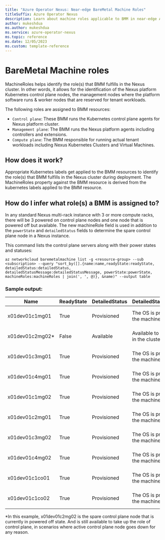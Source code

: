 ```yaml
---
title: "Azure Operator Nexus: Near-edge BareMetal Machine Roles"
titleSuffix: Azure Operator Nexus
description: Learn about machine roles applicable to BMM in near-edge Azure Operator Nexus instances.
author: mukeshdua
ms.author: mukeshdua
ms.service: azure-operator-nexus
ms.topic: reference
ms.date: 12/05/2023
ms.custom: template-reference
---
```


# BareMetal Machine roles

MachineRoles helps identify the role(s) that BMM fulfills in the Nexus cluster. In other words, it allows for the identification of the Nexus platform Kubernetes control plane nodes, the management nodes where the platform software runs & worker nodes that are reserved for tenant workloads.

The following roles are assigned to BMM resources:

  - `Control plane`: These BMM runs the Kubernetes control plane agents for Nexus platform cluster.
  - `Management plane`: The BMM runs the Nexus platform agents including controllers and extensions.
  - `Compute plane`: The BMM responsible for running actual tenant workloads including Nexus Kubernetes Clusters and Virtual Machines.

## How does it work?

Appropriate Kubernetes labels get applied to the BMM resources to identify the role(s) that BMM fulfills in the Nexus cluster during deployment. The MachineRoles property against the BMM resource is derived from the kubernetes labels applied to the BMM resource.

## How do I infer what role(s) a BMM is assigned to?

In any standard Nexus multi-rack instance with 3 or more compute racks, there will be 3 powered on control plane nodes and one node that is powered off but available. The new machineRole field is used in addition to the `powerState` and `detailedStatus` fields to determine the spare control plane node in a Nexus instance. 
 
This command lists the control plane servers along with their power states and statuses:

```azurecli
az networkcloud baremetalmachine list -g <resource-group> --sub <subscription> --query "sort_by([].{name:name,readyState:readyState, detailedStatus:detailedStatus, detailedStatusMessage:detailedStatusMessage, powerState:powerState, machineRoles:machineRoles | join(', ', @)}, &name)" --output table
``` 
### Sample output:

| Name           | ReadyState | DetailedStatus  | DetailedStatusMessage                    | PowerState |  MachineRoles | Notes |
| -------------- | ---------- | --------------  | --------------------------------------- | -----------  |------------------------------------------------ | -------------------------- |
| x01dev01c1mg01  | True  | Provisioned | The OS is provisioned to the machine | On | platform.afo-nc.microsoft.com/control-plane=true | Control plane node
| x01dev01c2mg02* | False | Available | Available to participate in the cluster | Off | platform.afo-nc.microsoft.com/control-plane=true | Spare control plane node |
| x01dev01c3mg01 | True | Provisioned | The OS is provisioned to the machine | On | platform.afo-nc.microsoft.com/control-plane=true | Control plane node
| x01dev01c4mg01 | True | Provisioned | The OS is provisioned to the machine | On | platform.afo-nc.microsoft.com/control-plane=true | Control plane node |
| x01dev01c1mg02 | True | Provisioned | The OS is provisioned to the machine |On | platform.afo-nc.microsoft.com/management-plane=true | Management plane node |
| x01dev01c2mg01 | True | Provisioned | The OS is provisioned to the machine | On | platform.afo-nc.microsoft.com/management-plane=true | Management plane node |
| x01dev01c3mg02 | True | Provisioned | The OS is provisioned to the machine | On | platform.afo-nc.microsoft.com/management-plane=true | Management plane node |
| x01dev01c4mg02 | True | Provisioned | The OS is provisioned to the machine | On | platform.afo-nc.microsoft.com/management-plane=true | Management plane node |
| x01dev01c1co01 | True | Provisioned | The OS is provisioned to the machine | On | platform.afo-nc.microsoft.com/compute-plane=true | Compute plane node |
| x01dev01c1co02  | True | Provisioned | The OS is provisioned to the machine | On | platform.afo-nc.microsoft.com/compute-plane=true | Compute plane node |

*In this example, x01dev01c2mg02 is the spare control plane node that is currently in powered off state. And is still available to take up the role of control plane, in scenarios where active control plane node goes down for any reason.
